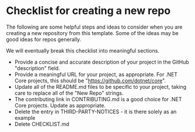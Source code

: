 # Checklist for creating a new repo

The following are some helpful steps and ideas to consider when you are creating a new repository from this template. Some of the ideas may be good ideas for repos generally.

We will eventually break this checklist into meaningful sections.

- Provide a concise and accurate description of your project in the GitHub "description" field.
- Provide a meaningful URL for your project, as appropriate. For .NET Core projects, this should be "https://github.com/dotnet/core".
- Update all of the README.md files to be specific to your project, taking care to replace all of the "New Repo" strings.
- The contributing link in CONTRIBUTING.md is a good choice for .NET Core projects. Update as appropriate.
- Delete the entry in THIRD-PARTY-NOTICES - it is there solely as an example
- Delete CHECKLIST.md